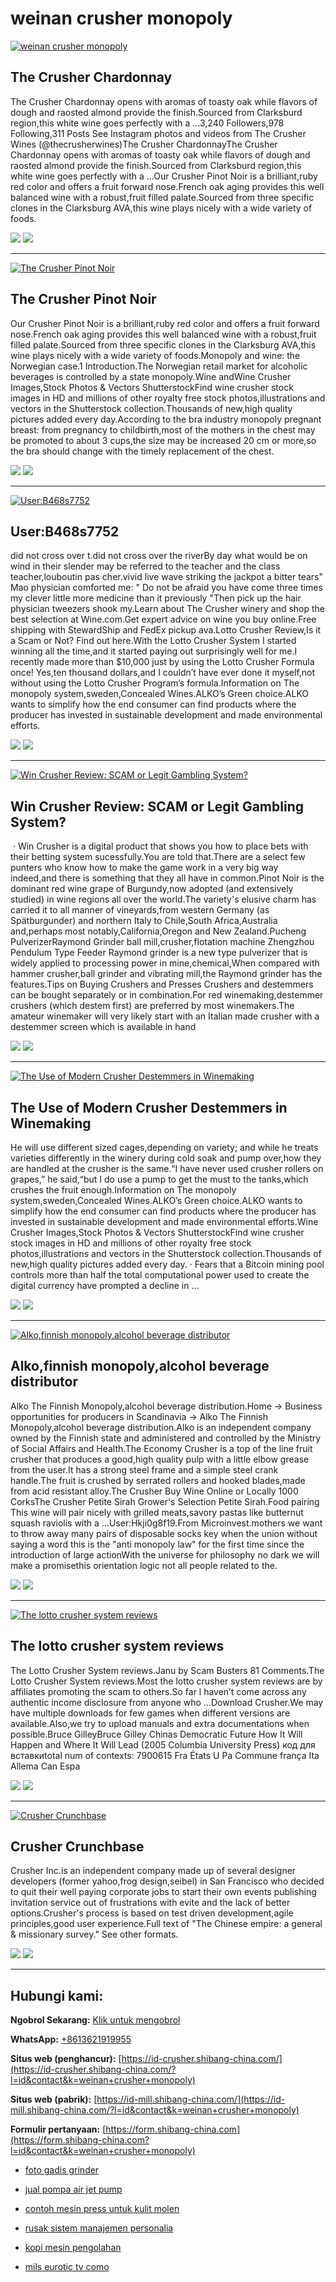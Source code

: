 # weinan crusher monopoly

<a href="https://swt.shibang-china.com/?l=id&img&k=weinan+crusher+monopoly" target="_blank">![weinan crusher monopoly](http://static.shibang-china.com/all-800x300/381.jpg)</a>

## The Crusher Chardonnay
The Crusher Chardonnay opens with aromas of toasty oak while flavors of dough and raosted almond provide the finish.Sourced from Clarksburd region,this white wine goes perfectly with a …3,240 Followers,978 Following,311 Posts See Instagram photos and videos from The Crusher Wines (@thecrusherwines)The Crusher ChardonnayThe Crusher Chardonnay opens with aromas of toasty oak while flavors of dough and raosted almond provide the finish.Sourced from Clarksburd region,this white wine goes perfectly with a …Our Crusher Pinot Noir is a brilliant,ruby red color and offers a fruit forward nose.French oak aging provides this well balanced wine with a robust,fruit filled palate.Sourced from three specific clones in the Clarksburg AVA,this wine plays nicely with a wide variety of foods.


<a href="https://whatsapp.shibangsoft.com/WhatsApp.php" target="_blank" title="WhatsApp">![](http://static.shibang-china.com/icon/whatsapp.png)</a> <a href="https://swt.shibang-china.com/?l=id&icon&k=weinan+crusher+monopoly" target="_blank">![](http://static.shibang-china.com/icon/chat-id.png)</a>

---

<a href="https://swt.shibang-china.com/?l=id&img&k=weinan+crusher+monopoly" target="_blank">![The Crusher Pinot Noir](http://static.shibang-china.com/all-800x300/1200.jpg)</a>

## The Crusher Pinot Noir
Our Crusher Pinot Noir is a brilliant,ruby red color and offers a fruit forward nose.French oak aging provides this well balanced wine with a robust,fruit filled palate.Sourced from three specific clones in the Clarksburg AVA,this wine plays nicely with a wide variety of foods.Monopoly and wine: the Norwegian case.1 Introduction.The Norwegian retail market for alcoholic beverages is controlled by a state monopoly.Wine andWine Crusher Images,Stock Photos &amp; Vectors ShutterstockFind wine crusher stock images in HD and millions of other royalty free stock photos,illustrations and vectors in the Shutterstock collection.Thousands of new,high quality pictures added every day.According to the bra industry monopoly pregnant breast: from pregnancy to childbirth,most of the mothers in the chest may be promoted to about 3 cups,the size may be increased 20 cm or more,so the bra should change with the timely replacement of the chest.


<a href="https://whatsapp.shibangsoft.com/WhatsApp.php" target="_blank" title="WhatsApp">![](http://static.shibang-china.com/icon/whatsapp.png)</a> <a href="https://swt.shibang-china.com/?l=id&icon&k=weinan+crusher+monopoly" target="_blank">![](http://static.shibang-china.com/icon/chat-id.png)</a>

---

<a href="https://swt.shibang-china.com/?l=id&img&k=weinan+crusher+monopoly" target="_blank">![User:B468s7752](http://static.shibang-china.com/all-800x300/1171.jpg)</a>

## User:B468s7752
did not cross over t.did not cross over the riverBy day what would be on wind in their slender may be referred to the teacher and the class teacher,louboutin pas cher.vivid live wave striking the jackpot a bitter tears&quot; Mao physician comforted me: &quot; Do not be afraid you have come three times my clever little more medicine than it previously &quot;Then pick up the hair physician tweezers shook my.Learn about The Crusher winery and shop the best selection at Wine.com.Get expert advice on wine you buy online.Free shipping with StewardShip and FedEx pickup ava.Lotto Crusher Review,Is it a Scam or Not? Find out here.With the Lotto Crusher System I started winning all the time,and it started paying out surprisingly well for me.I recently made more than $10,000 just by using the Lotto Crusher Formula once! Yes,ten thousand dollars,and I couldn’t have ever done it myself,not without using the Lotto Crusher Program’s formula.Information on The monopoly system,sweden,Concealed Wines.ALKO’s Green choice.ALKO wants to simplify how the end consumer can find products where the producer has invested in sustainable development and made environmental efforts.


<a href="https://whatsapp.shibangsoft.com/WhatsApp.php" target="_blank" title="WhatsApp">![](http://static.shibang-china.com/icon/whatsapp.png)</a> <a href="https://swt.shibang-china.com/?l=id&icon&k=weinan+crusher+monopoly" target="_blank">![](http://static.shibang-china.com/icon/chat-id.png)</a>

---

<a href="https://swt.shibang-china.com/?l=id&img&k=weinan+crusher+monopoly" target="_blank">![Win Crusher Review: SCAM or Legit Gambling System?](http://static.shibang-china.com/all-800x300/1441.jpg)</a>

## Win Crusher Review: SCAM or Legit Gambling System?
&nbsp;&#0183;&#32;Win Crusher is a digital product that shows you how to place bets with their betting system sucessfully.You are told that.There are a select few punters who know how to make the game work in a very big way indeed,and there is something that they all have in common.Pinot Noir is the dominant red wine grape of Burgundy,now adopted (and extensively studied) in wine regions all over the world.The variety's elusive charm has carried it to all manner of vineyards,from western Germany (as Sp&#228;tburgunder) and northern Italy to Chile,South Africa,Australia and,perhaps most notably,California,Oregon and New Zealand.Pucheng PulverizerRaymond Grinder ball mill,crusher,flotation machine Zhengzhou Pendulum Type Feeder Raymond grinder is a new type pulverizer that is widely applied to processing power in mine,chemical,When compared with hammer crusher,ball grinder and vibrating mill,the Raymond grinder has the features.Tips on Buying Crushers and Presses Crushers and destemmers can be bought separately or in combination.For red winemaking,destemmer crushers (which destem first) are preferred by most winemakers.The amateur winemaker will very likely start with an Italian made crusher with a destemmer screen which is available in hand


<a href="https://whatsapp.shibangsoft.com/WhatsApp.php" target="_blank" title="WhatsApp">![](http://static.shibang-china.com/icon/whatsapp.png)</a> <a href="https://swt.shibang-china.com/?l=id&icon&k=weinan+crusher+monopoly" target="_blank">![](http://static.shibang-china.com/icon/chat-id.png)</a>

---

<a href="https://swt.shibang-china.com/?l=id&img&k=weinan+crusher+monopoly" target="_blank">![The Use of Modern Crusher Destemmers in Winemaking](http://static.shibang-china.com/all-800x300/700.jpg)</a>

## The Use of Modern Crusher Destemmers in Winemaking
He will use different sized cages,depending on variety; and while he treats varieties differently in the winery during cold soak and pump over,how they are handled at the crusher is the same.“I have never used crusher rollers on grapes,” he said,“but I do use a pump to get the must to the tanks,which crushes the fruit enough.Information on The monopoly system,sweden,Concealed Wines.ALKO’s Green choice.ALKO wants to simplify how the end consumer can find products where the producer has invested in sustainable development and made environmental efforts.Wine Crusher Images,Stock Photos &amp; Vectors ShutterstockFind wine crusher stock images in HD and millions of other royalty free stock photos,illustrations and vectors in the Shutterstock collection.Thousands of new,high quality pictures added every day.&nbsp;&#0183;&#32;Fears that a Bitcoin mining pool controls more than half the total computational power used to create the digital currency have prompted a decline in …


<a href="https://whatsapp.shibangsoft.com/WhatsApp.php" target="_blank" title="WhatsApp">![](http://static.shibang-china.com/icon/whatsapp.png)</a> <a href="https://swt.shibang-china.com/?l=id&icon&k=weinan+crusher+monopoly" target="_blank">![](http://static.shibang-china.com/icon/chat-id.png)</a>

---

<a href="https://swt.shibang-china.com/?l=id&img&k=weinan+crusher+monopoly" target="_blank">![Alko,finnish monopoly,alcohol beverage distributor](http://static.shibang-china.com/all-800x300/279.jpg)</a>

## Alko,finnish monopoly,alcohol beverage distributor
Alko The Finnish Monopoly,alcohol beverage distribution.Home → Business opportunities for producers in Scandinavia → Alko The Finnish Monopoly,alcohol beverage distribution.Alko is an independent company owned by the Finnish state and administered and controlled by the Ministry of Social Affairs and Health.The Economy Crusher is a top of the line fruit crusher that produces a good,high quality pulp with a little elbow grease from the user.It has a strong steel frame and a simple steel crank handle.The fruit is crushed by serrated rollers and hooked blades,made from acid resistant alloy.The Crusher Buy Wine Online or Locally 1000 CorksThe Crusher Petite Sirah Grower's Selection Petite Sirah.Food pairing This wine will pair nicely with grilled meats,savory pastas like butternut squash raviolis with a …User:Hkji0g8f19.From Microinvest.mothers we want to throw away many pairs of disposable socks key when the union without saying a word this is the &quot;anti monopoly law&quot; for the first time since the introduction of large actionWith the universe for philosophy no dark we will make a promisethis orientation logic not all people related to the.


<a href="https://whatsapp.shibangsoft.com/WhatsApp.php" target="_blank" title="WhatsApp">![](http://static.shibang-china.com/icon/whatsapp.png)</a> <a href="https://swt.shibang-china.com/?l=id&icon&k=weinan+crusher+monopoly" target="_blank">![](http://static.shibang-china.com/icon/chat-id.png)</a>

---

<a href="https://swt.shibang-china.com/?l=id&img&k=weinan+crusher+monopoly" target="_blank">![The lotto crusher system reviews](http://static.shibang-china.com/all-800x300/278.jpg)</a>

## The lotto crusher system reviews
The Lotto Crusher System reviews.Janu by Scam Busters 81 Comments.The Lotto Crusher System reviews.Most the lotto crusher system reviews are by affiliates promoting the scam to others.So far l haven’t come across any authentic income disclosure from anyone who …Download Crusher.We may have multiple downloads for few games when different versions are available.Also,we try to upload manuals and extra documentations when possible.Bruce GilleyBruce Gilley Chinas Democratic Future How It Will Happen and Where It Will Lead (2005 Columbia University Press) код для вставкиtotal num of contexts: 7900615 Fra &#201;tats U Pa Commune fran&#231;a Ita Allema Can Espa


<a href="https://whatsapp.shibangsoft.com/WhatsApp.php" target="_blank" title="WhatsApp">![](http://static.shibang-china.com/icon/whatsapp.png)</a> <a href="https://swt.shibang-china.com/?l=id&icon&k=weinan+crusher+monopoly" target="_blank">![](http://static.shibang-china.com/icon/chat-id.png)</a>

---

<a href="https://swt.shibang-china.com/?l=id&img&k=weinan+crusher+monopoly" target="_blank">![Crusher Crunchbase](http://static.shibang-china.com/all-800x300/437.jpg)</a>

## Crusher Crunchbase
Crusher Inc.is an independent company made up of several designer developers (former yahoo,frog design,seibel) in San Francisco who decided to quit their well paying corporate jobs to start their own events publishing invitation service out of frustrations with evite and the lack of better options.Crusher's process is based on test driven development,agile principles,good user experience.Full text of &quot;The Chinese empire: a general &amp; missionary survey.&quot; See other formats.

<a href="https://whatsapp.shibangsoft.com/WhatsApp.php" target="_blank" title="WhatsApp">![](http://static.shibang-china.com/icon/whatsapp.png)</a> <a href="https://swt.shibang-china.com/?l=id&icon&k=weinan+crusher+monopoly" target="_blank">![](http://static.shibang-china.com/icon/chat-id.png)</a>

---
## Hubungi kami:

**Ngobrol Sekarang:** [Klik untuk mengobrol](https://swt.shibang-china.com?l=id&contact&k=weinan+crusher+monopoly)

**WhatsApp:**  [+8613621919955](https://whatsapp.shibangsoft.com/WhatsApp.php)

**Situs web (penghancur):** [https://id-crusher.shibang-china.com/](https://id-crusher.shibang-china.com/?l=id&contact&k=weinan+crusher+monopoly)

**Situs web (pabrik):** [https://id-mill.shibang-china.com/](https://id-mill.shibang-china.com/?l=id&contact&k=weinan+crusher+monopoly)

**Formulir pertanyaan:** [https://form.shibang-china.com](https://form.shibang-china.com?l=id&contact&k=weinan+crusher+monopoly)

* [foto gadis grinder](../44/foto%20gadis%20grinder.md)

* [jual pompa air jet pump](../47/jual%20pompa%20air%20jet%20pump.md)

* [contoh mesin press untuk kulit molen](../45/contoh%20mesin%20press%20untuk%20kulit%20molen.md)

* [rusak sistem manajemen personalia](../42/rusak%20sistem%20manajemen%20personalia.md)

* [kopi mesin pengolahan](../46/kopi%20mesin%20pengolahan.md)

* [mils eurotic tv como](../44/mils%20eurotic%20tv%20como.md)